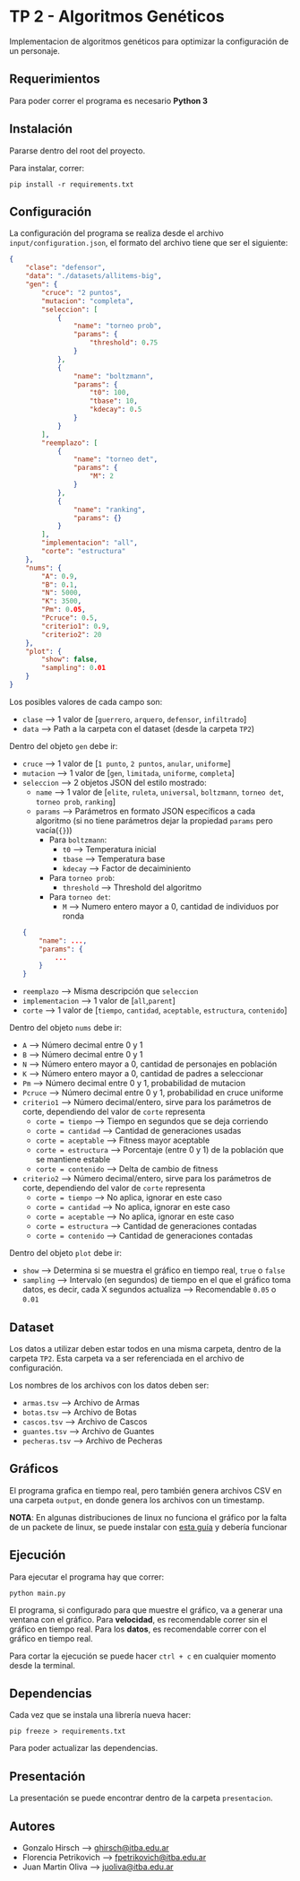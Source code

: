 # TP 2 - Algoritmos Genéticos

Implementacion de algoritmos genéticos para optimizar la configuración de un personaje.

## Requerimientos

Para poder correr el programa es necesario **Python 3**

## Instalación

Pararse dentro del root del proyecto.

Para instalar, correr:
```
pip install -r requirements.txt
```

## Configuración

La configuración del programa se realiza desde el archivo `input/configuration.json`, el formato del archivo tiene que ser el siguiente:
```json
{
    "clase": "defensor",
    "data": "./datasets/allitems-big",
    "gen": {
        "cruce": "2 puntos",
        "mutacion": "completa",
        "seleccion": [
            {
                "name": "torneo prob",
                "params": {
                    "threshold": 0.75
                }
            },
            {
                "name": "boltzmann",
                "params": {
                    "t0": 100,
                    "tbase": 10,
                    "kdecay": 0.5
                }
            }
        ],
        "reemplazo": [
            {
                "name": "torneo det",
                "params": {
                    "M": 2
                }
            },
            {
                "name": "ranking",
                "params": {}
            }
        ],
        "implementacion": "all",
        "corte": "estructura"
    },
    "nums": {
        "A": 0.9,
        "B": 0.1,
        "N": 5000,
        "K": 3500,
        "Pm": 0.05,
        "Pcruce": 0.5,
        "criterio1": 0.9,
        "criterio2": 20
    },
    "plot": {
        "show": false,
        "sampling": 0.01
    }
}
```

Los posibles valores de cada campo son:
* `clase` --> 1 valor de [`guerrero`, `arquero`, `defensor`, `infiltrado`]
* `data` --> Path a la carpeta con el dataset (desde la carpeta `TP2`)

Dentro del objeto `gen` debe ir:
* `cruce` --> 1 valor de [`1 punto`, `2 puntos`, `anular`, `uniforme`]
* `mutacion` --> 1 valor de [`gen`, `limitada`, `uniforme`, `completa`]
* `seleccion` --> 2 objetos JSON del estilo mostrado:
    * `name` --> 1 valor de [`elite`, `ruleta`, `universal`, `boltzmann`, `torneo det`, `torneo prob`, `ranking`]
    * `params` --> Parámetros en formato JSON específicos a cada algoritmo (si no tiene parámetros dejar la propiedad `params` pero vacía(`{}`))
        * Para `boltzmann`:
            * `t0` --> Temperatura inicial
            * `tbase` --> Temperatura base 
            * `kdecay` --> Factor de decaiminiento
        * Para `torneo prob`:
            * `threshold` --> Threshold del algoritmo
        * Para `torneo det`:
            * `M` --> Numero entero mayor a 0, cantidad de individuos por ronda
    ```json
    {
        "name": ...,
        "params": {
            ...
        }
    }
    ```
* `reemplazo` --> Misma descripción que `seleccion`
* `implementacion` --> 1 valor de [`all`,`parent`]
* `corte` --> 1 valor de [`tiempo`, `cantidad`, `aceptable`, `estructura`, `contenido`]

Dentro del objeto `nums` debe ir:
* `A` --> Número decimal entre 0 y 1
* `B` --> Número decimal entre 0 y 1
* `N` --> Número entero mayor a 0, cantidad de personajes en población
* `K` --> Número entero mayor a 0, cantidad de padres a seleccionar
* `Pm` --> Número decimal entre 0 y 1, probabilidad de mutacion
* `Pcruce` --> Número decimal entre 0 y 1, probabilidad en cruce uniforme
* `criterio1` --> Número decimal/entero, sirve para los parámetros de corte, dependiendo del valor de `corte` representa
    * `corte = tiempo` --> Tiempo en segundos que se deja corriendo
    * `corte = cantidad` --> Cantidad de generaciones usadas
    * `corte = aceptable` --> Fitness mayor aceptable
    * `corte = estructura` --> Porcentaje (entre 0 y 1) de la población que se mantiene estable
    * `corte = contenido` --> Delta de cambio de fitness
* `criterio2` --> Número decimal/entero, sirve para los parámetros de corte, dependiendo del valor de `corte` representa
    * `corte = tiempo` --> No aplica, ignorar en este caso
    * `corte = cantidad` --> No aplica, ignorar en este caso
    * `corte = aceptable` --> No aplica, ignorar en este caso
    * `corte = estructura` --> Cantidad de generaciones contadas
    * `corte = contenido` --> Cantidad de generaciones contadas

Dentro del objeto `plot` debe ir:
* `show` --> Determina si se muestra el gráfico en tiempo real, `true` o `false`
* `sampling` --> Intervalo (en segundos) de tiempo en el que el gráfico toma datos, es decir, cada X segundos actualiza --> Recomendable `0.05` o `0.01`

## Dataset

Los datos a utilizar deben estar todos en una misma carpeta, dentro de la carpeta `TP2`. Esta carpeta va a ser referenciada en el archivo de configuración. 

Los nombres de los archivos con los datos deben ser:
* `armas.tsv` --> Archivo de Armas
* `botas.tsv` --> Archivo de Botas
* `cascos.tsv` --> Archivo de Cascos
* `guantes.tsv` --> Archivo de Guantes
* `pecheras.tsv` --> Archivo de Pecheras

## Gráficos

El programa grafica en tiempo real, pero también genera archivos CSV en una carpeta `output`, en donde genera los archivos con un timestamp.

**NOTA**: En algunas distribuciones de linux no funciona el gráfico por la falta de un packete de linux, se puede instalar con [esta guía](https://riptutorial.com/tkinter/example/3206/installation-or-setup) y debería funcionar

## Ejecución

Para ejecutar el programa hay que correr:
```
python main.py
```

El programa, si configurado para que muestre el gráfico, va a generar una ventana con el gráfico. Para **velocidad**, es recomendable correr sin el gráfico en tiempo real. Para los **datos**, es recomendable correr con el gráfico en tiempo real.

Para cortar la ejecución se puede hacer `ctrl + c` en cualquier momento desde la terminal.

## Dependencias

Cada vez que se instala una librería nueva hacer:
```
pip freeze > requirements.txt
```

Para poder actualizar las dependencias.

## Presentación

La presentación se puede encontrar dentro de la carpeta `presentacion`.

## Autores

* Gonzalo Hirsch --> ghirsch@itba.edu.ar
* Florencia Petrikovich --> fpetrikovich@itba.edu.ar
* Juan Martin Oliva --> juoliva@itba.edu.ar
